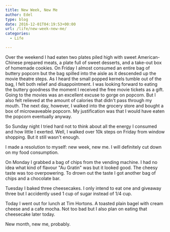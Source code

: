 ```yaml
---
title: New Week, New Me
author: Edel
type: blog
date: 2016-12-01T04:19:53+00:00
url: /life/new-week-new-me/
categories:
  - Life

---
```

Over the weekend I had eaten two plates piled high with sweet American-Chinese prepared meats, a plate full of sweet desserts, and a take-out box of homemade cookies. On Friday I almost consumed an entire bag of buttery popcorn but the bag spilled into the aisle as it descended up the movie theatre steps. As I heard the small popped kernels tumble out of the bag, I felt both relief and disappointment. I was looking forward to eating the buttery goodness the moment I received the free movie tickets as a gift. Going to the movies was an excellent excuse to gorge on popcorn. But I also felt relieved at the amount of calories that didn't pass through my mouth. The next day, however, I walked into the grocery store and bought a box of microwaveable popcorn. My justification was that I would have eaten the popcorn eventually anyway.

So Sunday night I tried hard not to think about all the energy I consumed and how little I exerted. Well, I walked over 10k steps on Friday from window shopping. But it still wasn't enough.

I made a resolution to myself: new week, new me. I will definitely cut down on my food consumption.

On Monday I grabbed a bag of chips from the vending machine. I had no idea what kind of flavour "Au Gratin" was but it looked good. The cheesy taste was too overpowering. To drown out the taste I got another bag of chips and a chocolate bar.

Tuesday I baked three cheesecakes. I only intend to eat one and giveaway three but I accidently used 1 cup of sugar instead of 1/4 cup.

Today I went out for lunch at Tim Hortons. A toasted plain bagel with cream cheese and a cafe mocha. Not too bad but I also plan on eating that cheesecake later today.

New month, new me, probably.


